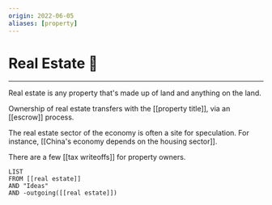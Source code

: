 ```yaml
---
origin: 2022-06-05
aliases: [property]
---
```

# Real Estate 🏡
---
Real estate is any property that's made up of land and anything on the land. 

Ownership of real estate transfers with the [[property title]], via an [[escrow]] process. 

The real estate sector of the economy is often a site for speculation. For instance, [[China's economy depends on the housing sector]]. 

There are a few [[tax writeoffs]] for property owners. 

```dataview
LIST 
FROM [[real estate]]
AND "Ideas"
AND -outgoing([[real estate]])
```